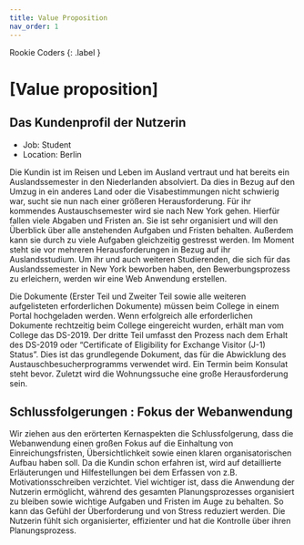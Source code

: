 ```yaml
---
title: Value Proposition
nav_order: 1
---
```


Rookie Coders
{: .label }

# [Value proposition]

## Das Kundenprofil der Nutzerin
- Job: Student
- Location: Berlin

Die Kundin ist im Reisen und Leben im Ausland vertraut und hat bereits ein Auslandssemester in den Niederlanden absolviert. Da dies in Bezug auf den Umzug in ein anderes Land oder die Visabestimmungen nicht schwierig war, sucht sie nun nach einer größeren Herausforderung. Für ihr kommendes Austauschsemester wird sie nach New York gehen. Hierfür fallen viele Abgaben und Fristen an. Sie ist sehr organisiert und will den Überblick über alle anstehenden Aufgaben und Fristen behalten. Außerdem kann sie durch zu viele Aufgaben gleichzeitig gestresst werden. Im Moment steht sie vor mehreren Herausforderungen in Bezug auf ihr Auslandsstudium. Um ihr und auch weiteren Studierenden, die sich für das Auslandssemester in New York beworben haben, den Bewerbungsprozess zu erleichern, werden wir eine Web Anwendung erstellen.

Die Dokumente (Erster Teil und Zweiter Teil sowie alle weiteren aufgelisteten erforderlichen Dokumente) müssen beim College in einem Portal hochgeladen werden. Wenn erfolgreich alle erforderlichen Dokumente rechtzeitig beim College eingereicht wurden, erhält man vom College das DS-2019. Der dritte Teil umfasst den Prozess nach dem Erhalt des DS-2019 oder “Certificate of Eligibility for Exchange Visitor (J-1) Status”. Dies ist das grundlegende Dokument, das für die Abwicklung des Austauschbesucherprogramms verwendet wird. Ein Termin beim Konsulat steht bevor. Zuletzt wird die Wohnungssuche eine große Herausforderung sein.

## Schlussfolgerungen : Fokus der Webanwendung 
Wir ziehen aus den erörterten Kernaspekten die Schlussfolgerung, dass die Webanwendung einen großen Fokus auf die Einhaltung von Einreichungsfristen, Übersichtlichkeit sowie einen klaren organisatorischen Aufbau haben soll. Da die Kundin schon erfahren ist, wird auf detaillierte Erläuterungen und Hilfestellungen bei dem Erfassen von z.B. Motivationsschreiben verzichtet. Viel wichtiger ist, dass die Anwendung der Nutzerin ermöglicht, während des gesamten Planungsprozesses organisiert zu bleiben sowie wichtige Aufgaben und Fristen im Auge zu behalten. So kann das Gefühl der Überforderung und von Stress reduziert werden. Die Nutzerin fühlt sich organisierter, effizienter und hat die Kontrolle über ihren Planungsprozess.
